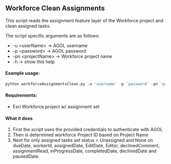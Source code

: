 ## Workforce Clean Assignments
This script reads the assignment feature layer of the Workforce project and clean assigned tasks.

The script specific arguments are as follows:
- -u \<userName\> -> AGOL username
- -p \<password\> -> AGOL password
- -pn \<projectName\> -> Workforce project name
- -h -> show this help

#### Example usage:
```python
python workforceAssignmentsClean.py -u 'username' -p 'password' -pn 'projectName'
```

#### Requirements:
- Esri Workforce project w/ assignment set

#### What it does
 1. First the script uses the provided credentials to authenticate with AGOL
 2. Then is determined workforce Project ID based on Project Name
 3. Next for only assigned tasks set status = Unassigned and None on dueDate, workerId, assignedDate, EditDate, Editor, declinedComment, assignmentRead, inProgressDate, completedDate, declinedDate and pausedDate.
